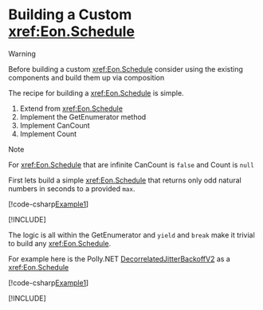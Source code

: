 ﻿# Building a Custom <xref:Eon.Schedule>

> [!WARNING]
> Before building a custom <xref:Eon.Schedule> consider using the existing
> components and build them up via composition

The recipe for building a <xref:Eon.Schedule> is simple.

1. Extend from <xref:Eon.Schedule>
2. Implement the GetEnumerator method
3. Implement CanCount
4. Implement Count

> [!NOTE]
> For <xref:Eon.Schedule> that are infinite CanCount is `false` and Count is
> `null`

First lets build a simple <xref:Eon.Schedule> that returns
only odd natural numbers in seconds to a provided `max`.

[!code-csharp[Example1](../../../Eon.Tests/Examples/CustomOddNumbers.cs#Example1)]

[!INCLUDE[](../../../Eon.Tests/Examples/__examples__/CustomOddNumbers.Case1.md)]

The logic is all within the GetEnumerator and `yield` and `break`
make it trivial to build any <xref:Eon.Schedule>.

For example here is
the Polly.NET [DecorrelatedJitterBackoffV2](https://github.com/App-vNext/Polly/blob/main/src/Polly.Core/Retry/RetryHelper.cs#L86-L113)
as a <xref:Eon.Schedule>

[!code-csharp[Example1](../../../Eon.Tests/Examples/DecorrelatedJitterBackoffV2.cs#Example1)]

[!INCLUDE[](../../../Eon.Tests/Examples/__examples__/DecorrelatedJitterBackoffV2.Case1.md)]
